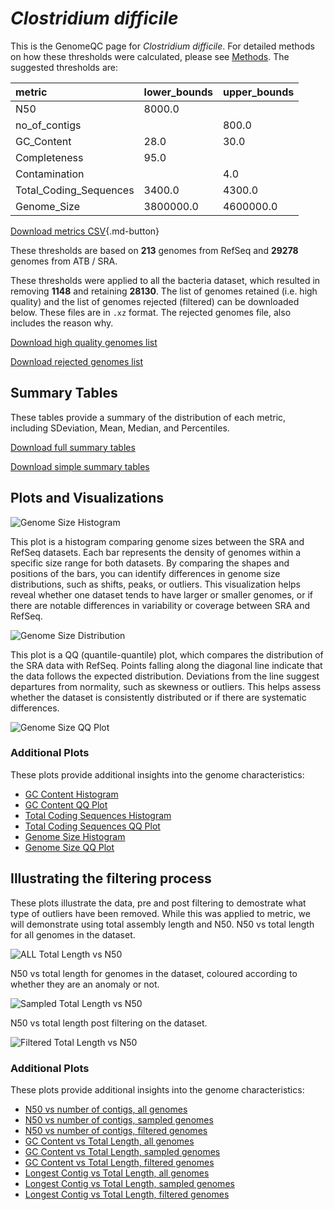 # *Clostridium difficile*

This is the GenomeQC page for *Clostridium difficile*. For detailed methods on how these thresholds were calculated, please see [Methods](../../methods.md).
The suggested thresholds are: 

| metric                 | lower_bounds   | upper_bounds   |
|:-----------------------|:---------------|:---------------|
| N50                    | 8000.0         |                |
| no_of_contigs          |                | 800.0          |
| GC_Content             | 28.0           | 30.0           |
| Completeness           | 95.0           |                |
| Contamination          |                | 4.0            |
| Total_Coding_Sequences | 3400.0         | 4300.0         |
| Genome_Size            | 3800000.0      | 4600000.0      |

[Download metrics CSV](Clostridium_difficile_metrics.csv){.md-button}


These thresholds are based on **213** genomes from RefSeq and **29278** genomes from ATB / SRA.

These thresholds were applied to all the bacteria dataset, which resulted in removing **1148** and retaining **28130**.
The list of genomes retained (i.e. high quality) and the list of genomes rejected (filtered) can be downloaded below. These files are in `.xz` format. The rejected genomes file, also includes the reason why.

[Download high quality genomes list](Clostridium_difficile_high_quality_genomes.csv.xz)


[Download rejected genomes list](Clostridium_difficile_filtered_out_genomes.csv.xz)



## Summary Tables
These tables provide a summary of the distribution of each metric, including SDeviation, Mean, Median, and Percentiles.

[Download full summary tables](summary.csv)

[Download simple summary tables](selected_summary.csv)

## Plots and Visualizations

![Genome Size Histogram](Genome_Size_refseq_histogram_kde.png)

This plot is a histogram comparing genome sizes between the SRA and RefSeq datasets. Each bar represents the density of genomes within a specific size range for both datasets. By comparing the shapes and positions of the bars, you can identify differences in genome size distributions, such as shifts, peaks, or outliers. This visualization helps reveal whether one dataset tends to have larger or smaller genomes, or if there are notable differences in variability or coverage between SRA and RefSeq.

![Genome Size Distribution](Genome_Size_refseq_histogram_kde.png)

This plot is a QQ (quantile-quantile) plot, which compares the distribution of the SRA data with RefSeq. Points falling along the diagonal line indicate that the data follows the expected distribution. Deviations from the line suggest departures from normality, such as skewness or outliers. This helps assess whether the dataset is consistently distributed or if there are systematic differences.

![Genome Size QQ Plot](Genome_Size_refseq_qqplot.png)

### Additional Plots

These plots provide additional insights into the genome characteristics:

- [GC Content Histogram](GC_Content_refseq_histogram_kde.png)
- [GC Content QQ Plot](GC_Content_refseq_qqplot.png)
- [Total Coding Sequences Histogram](Total_Coding_Sequences_refseq_histogram_kde.png)
- [Total Coding Sequences QQ Plot](Total_Coding_Sequences_refseq_qqplot.png)
- [Genome Size Histogram](Genome_Size_refseq_histogram_kde.png)
- [Genome Size QQ Plot](Genome_Size_refseq_qqplot.png)
## Illustrating the filtering process
These plots illustrate the data, pre and post filtering to demostrate what type of outliers have been removed. While this was applied to metric, we will demonstrate using total assembly length and N50.
N50 vs total length for all genomes in the dataset.

![ALL Total Length vs N50](Clostridium_difficile_all_total_length_N50.png)

N50 vs total length for genomes in the dataset, coloured according to whether they are an anomaly or not.

![Sampled Total Length vs N50](Clostridium_difficile_sample_total_length_N50.png)

N50 vs total length post filtering on the dataset.

![Filtered Total Length vs N50](Clostridium_difficile_filt_total_length_N50.png)

### Additional Plots

These plots provide additional insights into the genome characteristics:

- [N50 vs number of contigs, all genomes](Clostridium_difficile_all_N50_number.png)
- [N50 vs number of contigs, sampled genomes](Clostridium_difficile_sample_N50_number.png)
- [N50 vs number of contigs, filtered genomes](Clostridium_difficile_filt_N50_number.png)
- [GC Content vs Total Length, all genomes](Clostridium_difficile_all_total_length_GC_Content.png)
- [GC Content vs Total Length, sampled genomes](Clostridium_difficile_sample_total_length_GC_Content.png)
- [GC Content vs Total Length, filtered genomes](Clostridium_difficile_filt_total_length_GC_Content.png)
- [Longest Contig vs Total Length, all genomes](Clostridium_difficile_all_total_length_longest.png)
- [Longest Contig vs Total Length, sampled genomes](Clostridium_difficile_sample_total_length_longest.png)
- [Longest Contig vs Total Length, filtered genomes](Clostridium_difficile_filt_total_length_longest.png)
